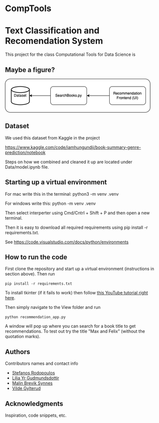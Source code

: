 # CompTools


# Text Classification and Recomendation System

This project for the class Computational Tools for Data Science is 

## Maybe a figure? 


![Text](https://github.com/liljayr/CompTools/blob/main/figures/CompToolsRecModel2.png "Image of structure of our recommendation system")


## Dataset

We used this dataset from Kaggle in the project

https://www.kaggle.com/code/iamhungundji/book-summary-genre-prediction/notebook

Steps on how we combined and cleaned it up are located under Data/model.ipynb file.

## Starting up a virtual environment
For mac write this in the terminal: python3 -m venv .venv

For windows write this: python -m venv .venv

Then select interperter using Cmd/Cntrl + Shift + P and then open a new terminal.

Then it is easy to download all required requirements using pip install -r requirements.txt.

See https://code.visualstudio.com/docs/python/environments

## How to run the code

First clone the repository and start up a virtual environment (instructions in section above). Then run

```pip install -r requirements.txt```

To install tkinter (if it fails to work) then follow [this YouTube tutorial right here](https://www.youtube.com/watch?v=OSCzB3zg9A4).

Then simply navigate to the View folder and run

```python recommendation_app.py```

A window will pop up where you can search for a book title to get recommendations. To test out try the title "Max and Felix" (without the quotation marks).

## Authors

Contributors names and contact info

* [Stefanos Rodopoulos](https://gist.github.com/StefRodopCodes94)
* [Lilja Yr Gudmundsdottir](https://github.com/liljayr)
* [Malin Brevik Synnes]()
* [Vilde Gylterud](https://github.com/vildegylterud)

## Acknowledgments

Inspiration, code snippets, etc.
